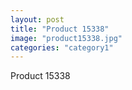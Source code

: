 ```yaml
---
layout: post
title: "Product 15338"
image: "product15338.jpg"
categories: "category1"
---
```

Product 15338
